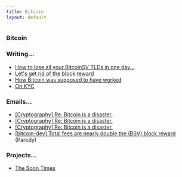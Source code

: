 ```yaml
---
title: Bitcoin
layout: default
---
```


### Bitcoin

### Writing...

- [How to lose all your BitcoinSV TLDs in one day...](/bitcoin/8.txt)
- [Let's get rid of the block reward](/bitcoin/7.txt)
- [How Bitcoin was supposed to have worked](/bitcoin/1.txt)
- [On KYC](/bitcoin/2.txt)

### Emails...

- [[Cryptography] Re: Bitcoin is a disaster.](/bitcoin/3.txt)
- [[Cryptography] Re: Bitcoin is a disaster.](/bitcoin/4.txt)
- [[Cryptography] Re: Bitcoin is a disaster.](/bitcoin/5.txt)
- [[bitcoin-dev] Total fees are nearly double the (BSV) block reward](/bitcoin/6.txt) (Parody)

### Projects...

- [The Soon Times](https://thesoontimes.com)

